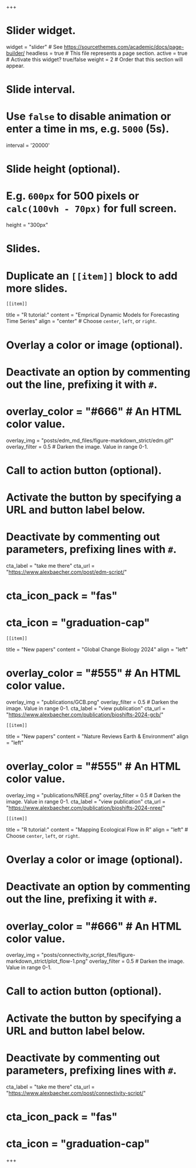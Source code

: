 +++
# Slider widget.
widget = "slider"  # See https://sourcethemes.com/academic/docs/page-builder/
headless = true  # This file represents a page section.
active = true  # Activate this widget? true/false
weight = 2  # Order that this section will appear.

# Slide interval.
# Use `false` to disable animation or enter a time in ms, e.g. `5000` (5s).
interval = '20000'

# Slide height (optional).
# E.g. `600px` for 500 pixels or `calc(100vh - 70px)` for full screen.
height = "300px"

# Slides.
# Duplicate an `[[item]]` block to add more slides.

    [[item]]
  title = "R tutorial:"
  content = "Emprical Dynamic Models for Forecasting Time Series"
  align = "center"  # Choose `center`, `left`, or `right`.
  
  # Overlay a color or image (optional).
  #   Deactivate an option by commenting out the line, prefixing it with `#`.
  #   overlay_color = "#666"  # An HTML color value.
  overlay_img = "posts/edm_md_files/figure-markdown_strict/edm.gif" 
  overlay_filter = 0.5  # Darken the image. Value in range 0-1.

  # Call to action button (optional).
  #   Activate the button by specifying a URL and button label below.
  #   Deactivate by commenting out parameters, prefixing lines with `#`.
  cta_label = "take me there"
  cta_url = "https://www.alexbaecher.com/post/edm-script/"
  # cta_icon_pack = "fas"
  # cta_icon = "graduation-cap"
   
    [[item]]
   title = "New papers"
   content = "Global Change Biology 2024"
   align = "left"
   
   # overlay_color = "#555"  # An HTML color value.
   overlay_img = "publications/GCB.png" 
   overlay_filter = 0.5  # Darken the image. Value in range 0-1.
   cta_label = "view publication"
   cta_url = "https://www.alexbaecher.com/publication/bioshifts-2024-gcb/"
 
    [[item]]
   title = "New papers"
   content = "Nature Reviews Earth & Environment"
   align = "left"
   
   #   overlay_color = "#555"  # An HTML color value.
   overlay_img = "publications/NREE.png" 
   overlay_filter = 0.5  # Darken the image. Value in range 0-1.
   cta_label = "view publication"
   cta_url = "https://www.alexbaecher.com/publication/bioshifts-2024-nree/"
  
    [[item]]
  title = "R tutorial:"
  content = "Mapping Ecological Flow in R"
  align = "left"  # Choose `center`, `left`, or `right`.
  
  # Overlay a color or image (optional).
  #   Deactivate an option by commenting out the line, prefixing it with `#`.
  #   overlay_color = "#666"  # An HTML color value.
  overlay_img = "posts/connectivity_script_files/figure-markdown_strict/plot_flow-1.png" 
     overlay_filter = 0.5  # Darken the image. Value in range 0-1.

  # Call to action button (optional).
  #   Activate the button by specifying a URL and button label below.
  #   Deactivate by commenting out parameters, prefixing lines with `#`.
  cta_label = "take me there"
  cta_url = "https://www.alexbaecher.com/post/connectivity-script/"
  # cta_icon_pack = "fas"
  # cta_icon = "graduation-cap"
  
+++
